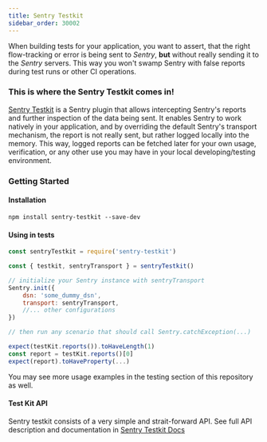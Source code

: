 ```yaml
---
title: Sentry Testkit
sidebar_order: 30002
---
```


When building tests for your application, you want to assert, that the right flow-tracking or error is being sent to *Sentry*, **but** without really sending it to the *Sentry* servers. This way you won't swamp Sentry with false reports during test runs or other CI operations.

### This is where the Sentry Testkit comes in!
[Sentry Testkit](https://wix.github.io/sentry-testkit/) is a Sentry plugin that allows intercepting Sentry's reports and further inspection of the data being sent. It enables Sentry to work natively in your application, and by overriding the default Sentry's transport mechanism, the report is not really sent, but rather logged locally into the memory. This way, logged reports can be fetched later for your own usage, verification, or any other use you may have in your local developing/testing environment.

### Getting Started
#### Installation
```
npm install sentry-testkit --save-dev
```

#### Using in tests
```javascript
const sentryTestkit = require('sentry-testkit')

const { testkit, sentryTransport } = sentryTestkit()

// initialize your Sentry instance with sentryTransport
Sentry.init({
    dsn: 'some_dummy_dsn',
    transport: sentryTransport,
    //... other configurations
})

// then run any scenario that should call Sentry.catchException(...)

expect(testKit.reports()).toHaveLength(1)
const report = testKit.reports()[0]
expect(report).toHaveProperty(...)
```

You may see more usage examples in the testing section of this repository as well.

#### Test Kit API
Sentry testkit consists of a very simple and strait-forward API.
See full API description and documentation in [Sentry Testkit Docs](https://wix.github.io/sentry-testkit/)
